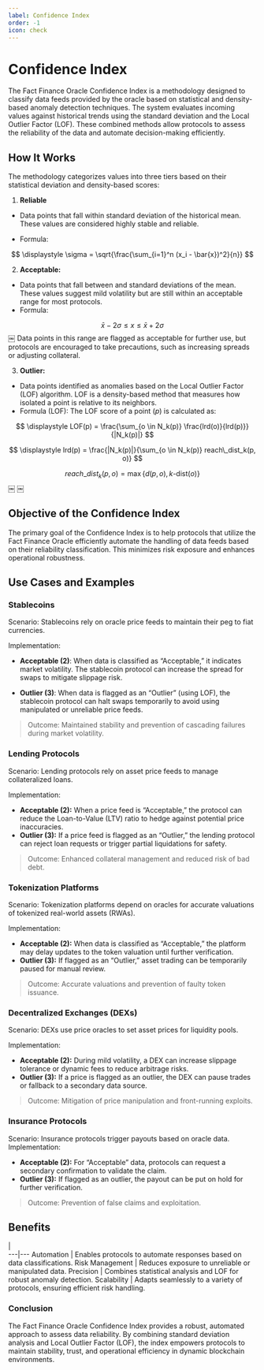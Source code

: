 ```yaml
---
label: Confidence Index
order: -1
icon: check
---
```


# Confidence Index 

The Fact Finance Oracle Confidence Index is a methodology designed to classify data feeds provided by the oracle based on statistical and density-based anomaly detection techniques. The system evaluates incoming values against historical trends using the standard deviation and the Local Outlier Factor (LOF). These combined methods allow protocols to assess the reliability of the data and automate decision-making efficiently.

## How It Works

The methodology categorizes values into three tiers based on their statistical deviation and density-based scores:
1. **Reliable**
- Data points that fall within standard deviation of the historical mean. These values are considered highly stable and reliable.

- Formula:

$$
\displaystyle \sigma = \sqrt{\frac{\sum_{i=1}^n (x_i - \bar{x})^2}{n}}
$$

2. **Acceptable:**
- Data points that fall between and standard deviations of the mean. These values suggest mild volatility but are still within an acceptable range for most protocols.
- Formula:

$$
\bar{x} - 2\sigma \leq x \leq \bar{x} + 2\sigma
$$
￼
Data points in this range are flagged as acceptable for further use, but protocols are encouraged to take precautions, such as increasing spreads or adjusting collateral.

3. **Outlier:**
- Data points identified as anomalies based on the Local Outlier Factor (LOF) algorithm. LOF is a density-based method that measures how isolated a point is relative to its neighbors.
- Formula (LOF):
The LOF score of a point $\displaystyle \left( p \right)$ is calculated as:

$$
\displaystyle LOF(p) = \frac{\sum_{o \in N_k(p)} \frac{lrd(o)}{lrd(p)}}{|N_k(p)|}
$$


$$
\displaystyle lrd(p) = \frac{|N_k(p)|}{\sum_{o \in N_k(p)} reach\_dist_k(p, o)}
$$

$$
\displaystyle reach\_dist_k(p, o) = \max\{d(p, o), k\text{-dist}(o)\}
$$
￼
￼
## Objective of the Confidence Index

The primary goal of the Confidence Index is to help protocols that utilize the Fact Finance Oracle efficiently automate the handling of data feeds based on their reliability classification. This minimizes risk exposure and enhances operational robustness.

## Use Cases and Examples

### Stablecoins
Scenario: Stablecoins rely on oracle price feeds to maintain their peg to fiat currencies.

Implementation:

- **Acceptable (2)**: When data is classified as “Acceptable,” it indicates market volatility. The stablecoin protocol can increase the spread for swaps to mitigate slippage risk.

- **Outlier (3)**: When data is flagged as an “Outlier” (using LOF), the stablecoin protocol can halt swaps temporarily to avoid using manipulated or unreliable price feeds.

>Outcome: Maintained stability and prevention of cascading failures during market volatility.

### Lending Protocols
Scenario: Lending protocols rely on asset price feeds to manage collateralized loans.

Implementation:

- **Acceptable (2):** When a price feed is “Acceptable,” the protocol can reduce the Loan-to-Value (LTV) ratio to hedge against potential price inaccuracies.
- **Outlier (3):** If a price feed is flagged as an “Outlier,” the lending protocol can reject loan requests or trigger partial liquidations for safety.
>Outcome: Enhanced collateral management and reduced risk of bad debt.

### Tokenization Platforms
Scenario: Tokenization platforms depend on oracles for accurate valuations of tokenized real-world assets (RWAs).

Implementation:

- **Acceptable (2):** When data is classified as “Acceptable,” the platform may delay updates to the token valuation until further verification.
- **Outlier (3):** If flagged as an “Outlier,” asset trading can be temporarily paused for manual review.
>Outcome: Accurate valuations and prevention of faulty token issuance.

### Decentralized Exchanges (DEXs)
Scenario: DEXs use price oracles to set asset prices for liquidity pools.

Implementation:

- **Acceptable (2):** During mild volatility, a DEX can increase slippage tolerance or dynamic fees to reduce arbitrage risks.
- **Outlier (3):** If a price is flagged as an outlier, the DEX can pause trades or fallback to a secondary data source.
>Outcome: Mitigation of price manipulation and front-running exploits.

### Insurance Protocols
Scenario: Insurance protocols trigger payouts based on oracle data.
Implementation:
- **Acceptable (2):** For “Acceptable” data, protocols can request a secondary confirmation to validate the claim.
- **Outlier (3):** If flagged as an outlier, the payout can be put on hold for further verification.
>Outcome: Prevention of false claims and exploitation.

##  Benefits 
   |   
---|---
Automation | Enables protocols to automate responses based on data classifications.
Risk Management | Reduces exposure to unreliable or manipulated data.
Precision | Combines statistical analysis and LOF for robust anomaly detection.
Scalability | Adapts seamlessly to a variety of protocols, ensuring efficient risk handling.

### Conclusion
The Fact Finance Oracle Confidence Index provides a robust, automated approach to assess data reliability. By combining standard deviation analysis and Local Outlier Factor (LOF), the index empowers protocols to maintain stability, trust, and operational efficiency in dynamic blockchain environments.
